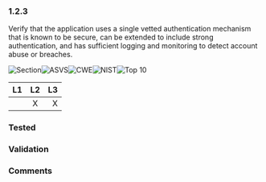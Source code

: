 ### 1.2.3 
Verify that the application uses a single vetted authentication mechanism that is known to be secure, can be extended to include strong authentication, and has sufficient logging and monitoring to detect account abuse or breaches.

![Section](https://img.shields.io/badge/V1-green.svg)![ASVS](https://img.shields.io/badge/ASVS-1.2.3-blue.svg)![CWE](https://img.shields.io/badge/CWE--red.svg)![NIST](https://img.shields.io/badge/NIST--important.svg)![Top 10](https://img.shields.io/badge/--lightgray.svg)

| L1| L2| L3|
| --|:--:|-:|
|  | X | X |

### Tested

### Validation

### Comments

        